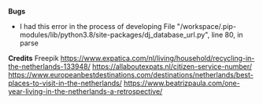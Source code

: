 **Bugs**

* I had this error in the process of developing File "/workspace/.pip-modules/lib/python3.8/site-packages/dj_database_url.py", line 80, in parse

**Credits**
Freepik
https://www.expatica.com/nl/living/household/recycling-in-the-netherlands-133948/
https://allaboutexpats.nl/citizen-service-number/
https://www.europeanbestdestinations.com/destinations/netherlands/best-places-to-visit-in-the-netherlands/
https://www.beatrizpaula.com/one-year-living-in-the-netherlands-a-retrospective/